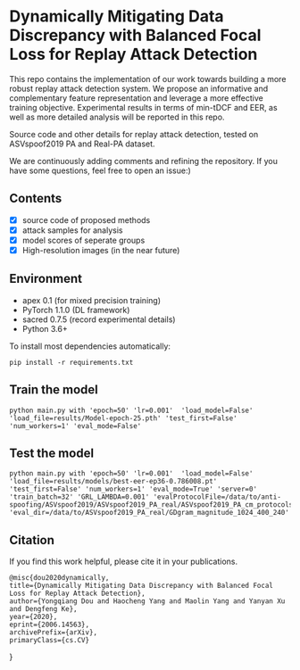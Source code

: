 # Dynamically Mitigating Data Discrepancy with Balanced Focal Loss for Replay Attack Detection

This repo contains the implementation of our work towards building a more robust replay attack detection system. We propose an informative and complementary feature representation and leverage a more effective training objective. Experimental results in terms of min-tDCF and EER, as well as more detailed analysis will be reported in this repo. 

Source code and other details for replay attack detection, tested on ASVspoof2019 PA and Real-PA dataset.

We are continuously adding comments and refining the repository. If you have some questions, feel free to open an issue:)

## Contents
- [x] source code of proposed methods 
- [x] attack samples for analysis
- [x] model scores of seperate groups
- [x] High-resolution images (in the near future)

## Environment
+ apex   0.1 (for mixed precision training)
+ PyTorch  1.1.0 (DL framework)
+ sacred 0.7.5 (record experimental details)
+ Python 3.6+ 

To install most dependencies automatically:

    pip install -r requirements.txt

## Train the model
    python main.py with 'epoch=50' 'lr=0.001'  'load_model=False' 'load_file=results/Model-epoch-25.pth' 'test_first=False' 'num_workers=1' 'eval_mode=False'

## Test the model
    python main.py with 'epoch=50' 'lr=0.001'  'load_model=False' 'load_file=results/models/best-eer-ep36-0.786008.pt' 'test_first=False' 'num_workers=1' 'eval_mode=True' 'server=0' 'train_batch=32' 'GRL_LAMBDA=0.001' 'evalProtocolFile=/data/to/anti-spoofing/ASVspoof2019/ASVspoof2019_PA_real/ASVspoof2019_PA_cm_protocols/ASVspoof2019.PA.real.cm.eval.trl.txt' 'eval_dir=/data/to/ASVspoof2019_PA_real/GDgram_magnitude_1024_400_240'

## Citation
If you find this work helpful, please cite it in your publications.

    @misc{dou2020dynamically,
    title={Dynamically Mitigating Data Discrepancy with Balanced Focal Loss for Replay Attack Detection},
    author={Yongqiang Dou and Haocheng Yang and Maolin Yang and Yanyan Xu and Dengfeng Ke},
    year={2020},
    eprint={2006.14563},
    archivePrefix={arXiv},
    primaryClass={cs.CV}
}
